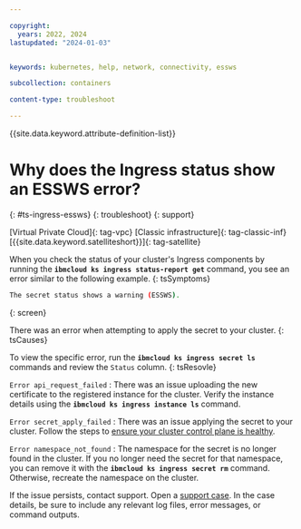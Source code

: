 ```yaml
---

copyright: 
  years: 2022, 2024
lastupdated: "2024-01-03"


keywords: kubernetes, help, network, connectivity, essws

subcollection: containers

content-type: troubleshoot

---
```


{{site.data.keyword.attribute-definition-list}}



# Why does the Ingress status show an ESSWS error?
{: #ts-ingress-essws}
{: troubleshoot}
{: support}

[Virtual Private Cloud]{: tag-vpc} [Classic infrastructure]{: tag-classic-inf} [{{site.data.keyword.satelliteshort}}]{: tag-satellite}

When you check the status of your cluster's Ingress components by running the **`ibmcloud ks ingress status-report get`** command, you see an error similar to the following example.
{: tsSymptoms}

```sh
The secret status shows a warning (ESSWS).
```
{: screen}

There was an error when attempting to apply the secret to your cluster.
{: tsCauses}

To view the specific error, run the **`ibmcloud ks ingress secret ls`** commands and review the `Status` column.
{: tsResovle}

`Error api_request_failed`
:   There was an issue uploading the new certificate to the registered instance for the cluster. Verify the instance details using the **`ibmcloud ks ingress instance ls`** command.

`Error secret_apply_failed`
:   There was an issue applying the secret to your cluster. Follow the steps to [ensure your cluster control plane is healthy](/docs/containers?topic=containers-debug_master#review-master-health).

`Error namespace_not_found`
:   The namespace for the secret is no longer found in the cluster. If you no longer need the secret for that namespace, you can remove it with the **`ibmcloud ks ingress secret rm`** command. Otherwise, recreate the namespace on the cluster.

If the issue persists, contact support. Open a [support case](/docs/get-support?topic=get-support-using-avatar). In the case details, be sure to include any relevant log files, error messages, or command outputs.


